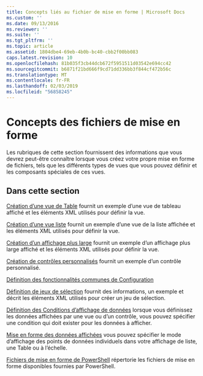 ```yaml
---
title: Concepts liés au fichier de mise en forme | Microsoft Docs
ms.custom: ''
ms.date: 09/13/2016
ms.reviewer: ''
ms.suite: ''
ms.tgt_pltfrm: ''
ms.topic: article
ms.assetid: 1804dbe4-69eb-4b0b-bc40-cbb2f00bb083
caps.latest.revision: 10
ms.openlocfilehash: 81b035f3cb44dcb672f5951511d03542e694cc42
ms.sourcegitcommit: b6871f21bd666f9cd71dd336bb3f844cf472b56c
ms.translationtype: MT
ms.contentlocale: fr-FR
ms.lasthandoff: 02/03/2019
ms.locfileid: "56858245"
---
```

# <a name="formatting-file-concepts"></a>Concepts des fichiers de mise en forme

Les rubriques de cette section fournissent des informations que vous devrez peut-être connaître lorsque vous créez votre propre mise en forme de fichiers, tels que les différents types de vues que vous pouvez définir et les composants spéciales de ces vues.

## <a name="in-this-section"></a>Dans cette section

[Création d’une vue de Table](./creating-a-table-view.md) fournit un exemple d’une vue de tableau affiché et les éléments XML utilisés pour définir la vue.

[Création d’une vue liste](./creating-a-list-view.md) fournit un exemple d’une vue de la liste affichée et les éléments XML utilisés pour définir la vue.

[Création d’un affichage plus large](./creating-a-wide-view.md) fournit un exemple d’un affichage plus large affiché et les éléments XML utilisés pour définir la vue.

[Création de contrôles personnalisés](./creating-custom-controls.md) fournit un exemple d’un contrôle personnalisé.

[Définition des fonctionnalités communes de Configuration](./defining-common-configuration-features.md)

[Définition de jeux de sélection](./defining-selection-sets.md) fournit des informations, un exemple et décrit les éléments XML utilisés pour créer un jeu de sélection.

[Définition des Conditions d’affichage de données](./defining-conditions-for-displaying-data.md) lorsque vous définissez les données affichées par une vue ou d’un contrôle, vous pouvez spécifier une condition qui doit exister pour les données à afficher.

[Mise en forme des données affichées](./formatting-displayed-data.md) vous pouvez spécifier le mode d’affichage des points de données individuels dans votre affichage de liste, une Table ou à l’échelle.

[Fichiers de mise en forme de PowerShell](./powershell-formatting-files.md) répertorie les fichiers de mise en forme disponibles fournies par PowerShell.
